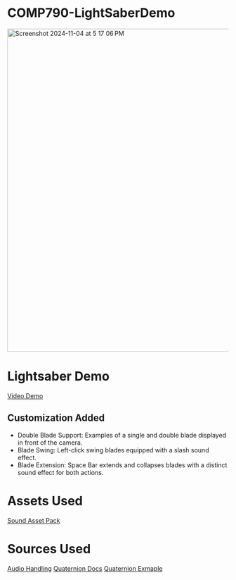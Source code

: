 # COMP790-LightSaberDemo
<img width="733" alt="Screenshot 2024-11-04 at 5 17 06 PM" src="https://github.com/user-attachments/assets/dedfa437-249c-4e6f-9612-80cf6fa90811">

# Lightsaber Demo
[Video Demo](https://vimeo.com/1026315540?share=copy#t=0)
## Customization Added
* Double Blade Support: Examples of a single and double blade displayed in front of the camera.
* Blade Swing: Left-click swing blades equipped with a slash sound effect.
* Blade Extension: Space Bar extends and collapses blades with a distinct sound effect for both actions.

# Assets Used
[Sound Asset Pack](https://assetstore.unity.com/packages/audio/sound-fx/rpg-essentials-sound-effects-free-227708)

# Sources Used 
[Audio Handling](https://support.unity.com/hc/en-us/articles/206116056-How-do-I-use-an-Audio-Source-in-a-script)
[Quaternion Docs](https://docs.unity3d.com/ScriptReference/Quaternion.html)
[Quaternion Exmaple](https://docs.unity3d.com/6000.0/Documentation/Manual/class-Quaternion.html)

